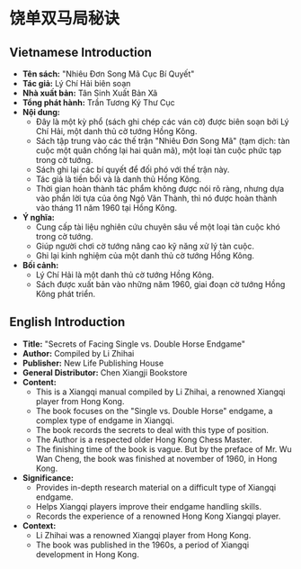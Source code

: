 # 饶单双马局秘诀

## Vietnamese Introduction

* **Tên sách:** "Nhiêu Đơn Song Mã Cục Bí Quyết"
* **Tác giả:** Lý Chí Hải biên soạn
* **Nhà xuất bản:** Tân Sinh Xuất Bản Xã
* **Tổng phát hành:** Trần Tương Ký Thư Cục
* **Nội dung:**
    * Đây là một kỳ phổ (sách ghi chép các ván cờ) được biên soạn bởi Lý Chí Hải, một danh thủ cờ tướng Hồng Kông.
    * Sách tập trung vào các thế trận "Nhiêu Đơn Song Mã" (tạm dịch: tàn cuộc một quân chống lại hai quân mã), một loại tàn cuộc phức tạp trong cờ tướng.
    * Sách ghi lại các bí quyết để đối phó với thế trận này.
    * Tác giả là tiền bối và là danh thủ Hồng Kông.
    * Thời gian hoàn thành tác phẩm không được nói rõ ràng, nhưng dựa vào phần lời tựa của ông Ngô Vãn Thành, thì nó được hoàn thành vào tháng 11 năm 1960 tại Hồng Kông.
* **Ý nghĩa:**
    * Cung cấp tài liệu nghiên cứu chuyên sâu về một loại tàn cuộc khó trong cờ tướng.
    * Giúp người chơi cờ tướng nâng cao kỹ năng xử lý tàn cuộc.
    * Ghi lại kinh nghiệm của một danh thủ cờ tướng Hồng Kông.
* **Bối cảnh:**
    * Lý Chí Hải là một danh thủ cờ tướng Hồng Kông.
    * Sách được xuất bản vào những năm 1960, giai đoạn cờ tướng Hồng Kông phát triển.

## English Introduction

* **Title:** "Secrets of Facing Single vs. Double Horse Endgame"
* **Author:** Compiled by Li Zhihai
* **Publisher:** New Life Publishing House
* **General Distributor:** Chen Xiangji Bookstore
* **Content:**
    * This is a Xiangqi manual compiled by Li Zhihai, a renowned Xiangqi player from Hong Kong.
    * The book focuses on the "Single vs. Double Horse" endgame, a complex type of endgame in Xiangqi.
    * The book records the secrets to deal with this type of position.
    * The Author is a respected older Hong Kong Chess Master.
    * The finishing time of the book is vague. But by the preface of Mr. Wu Wan Cheng, the book was finished at november of 1960, in Hong Kong.
* **Significance:**
    * Provides in-depth research material on a difficult type of Xiangqi endgame.
    * Helps Xiangqi players improve their endgame handling skills.
    * Records the experience of a renowned Hong Kong Xiangqi player.
* **Context:**
    * Li Zhihai was a renowned Xiangqi player from Hong Kong.
    * The book was published in the 1960s, a period of Xiangqi development in Hong Kong.